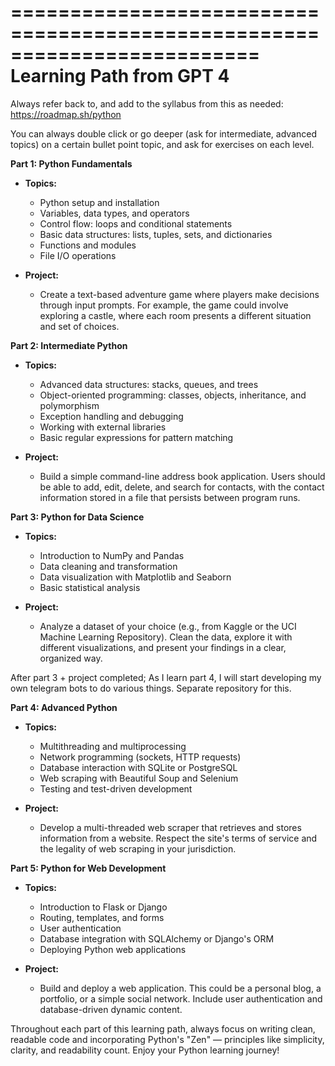 =========================================================================
Learning Path from GPT 4
=========================================================================

Always refer back to, and add to the syllabus from this as needed:
https://roadmap.sh/python

You can always double click or go deeper (ask for intermediate, advanced topics) on a certain bullet point topic, and ask for exercises on each level.




**Part 1: Python Fundamentals**

- **Topics:**
  - Python setup and installation
  - Variables, data types, and operators
  - Control flow: loops and conditional statements
  - Basic data structures: lists, tuples, sets, and dictionaries
  - Functions and modules
  - File I/O operations

- **Project:**
  - Create a text-based adventure game where players make decisions through input prompts. For example, the game could involve exploring a castle, where each room presents a different situation and set of choices.

**Part 2: Intermediate Python**

- **Topics:**
  - Advanced data structures: stacks, queues, and trees
  - Object-oriented programming: classes, objects, inheritance, and polymorphism
  - Exception handling and debugging
  - Working with external libraries
  - Basic regular expressions for pattern matching

- **Project:**
  - Build a simple command-line address book application. Users should be able to add, edit, delete, and search for contacts, with the contact information stored in a file that persists between program runs.







**Part 3: Python for Data Science**

- **Topics:**
  - Introduction to NumPy and Pandas
  - Data cleaning and transformation
  - Data visualization with Matplotlib and Seaborn
  - Basic statistical analysis

- **Project:**
  - Analyze a dataset of your choice (e.g., from Kaggle or the UCI Machine Learning Repository). Clean the data, explore it with different visualizations, and present your findings in a clear, organized way.


After part 3 + project completed;
As I learn part 4, I will start developing my own telegram bots to do various things. Separate repository for this.





**Part 4: Advanced Python**

- **Topics:**
  - Multithreading and multiprocessing
  - Network programming (sockets, HTTP requests)
  - Database interaction with SQLite or PostgreSQL
  - Web scraping with Beautiful Soup and Selenium
  - Testing and test-driven development

- **Project:**
  - Develop a multi-threaded web scraper that retrieves and stores information from a website. Respect the site's terms of service and the legality of web scraping in your jurisdiction.




**Part 5: Python for Web Development**

- **Topics:**
  - Introduction to Flask or Django
  - Routing, templates, and forms
  - User authentication
  - Database integration with SQLAlchemy or Django's ORM
  - Deploying Python web applications

- **Project:**
  - Build and deploy a web application. This could be a personal blog, a portfolio, or a simple social network. Include user authentication and database-driven dynamic content.

Throughout each part of this learning path, always focus on writing clean, readable code and incorporating Python's "Zen" — principles like simplicity, clarity, and readability count. Enjoy your Python learning journey!